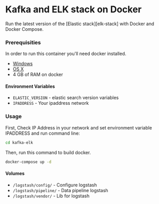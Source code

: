 # Kafka and ELK stack on Docker

Run the latest version of the [Elastic stack][elk-stack] with Docker and Docker Compose.

### Prerequisities
In order to run this container you'll need docker installed.

* [Windows](https://docs.docker.com/windows/started)
* [OS X](https://docs.docker.com/mac/started/)
* 4 GB of RAM on docker

#### Environment Variables

* `ELASTIC_VERSION` - elastic search version variables
* `IPADDRESS` - Your ipaddress network 

### Usage
First, Check IP Address in your network and set environment variable IPADDRESS and run command line:
```sh
cd kafka-elk
```
Then, run this command to build docker.
```sh
docker-compose up -d
```

#### Volumes

* `/logstash/config/` - Configure logstash
* `/logstash/pipeline/` - Data pipeline logstash
* `/logstash/vendor/` - Lib for logstash